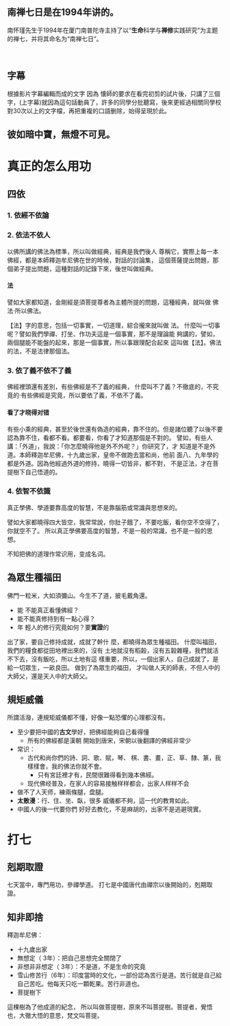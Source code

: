 ## 南禅七日是在1994年讲的‌。
南怀瑾先生于1994年在厦门南普陀寺主持了以“**生命**科学与**禅修**实践研究”为主题的禅七，并将其命名为“南禅七日”。

‌
## 字幕
根據影片字幕編輯而成的文字
因為 懐師的要求在看完初剪的試片後，只講了三個字，(上字幕)就因為這句話動員了，許多的同學分批聽寫，後來更經過相關同學校對30次以上的文字檔，再把重複的口語删除，始得呈現於此。

## 彼如暗中寶，無燈不可見。

# 真正的怎么用功
## 四依
### 1. 依經不依論
### 2. 依法不依人
以佛所講的佛法為標準，所以叫做經典，經典是我們後人 尊稱它，實際上每一本佛經，都是本師釋迦牟尼佛在世的時候，對話的討論集，
這個菩薩提出問題，那個弟子提出問題，這種對話的記錄下來，後世叫做經典。

#### 法
譬如大家都知道，金剛經是須菩提尊者為主體所提的問題，這種經典，就叫做 佛法‧所以佛法。

【法】字的意思，包括一切事實，一切道理，綜合攏來就叫做 法。
什麼叫一切事呢？譬如我們學禪、打坐、作功夫這是一個事實，那不是理論能 夠講的，譬如，兩個腿能不能盤的起來，那是一個事實，所以事跟理配合起來 這叫做【法】。佛法的法，不是法律那個法。

### 3. 依了義不依不了義

佛經裡頭還有差別，有些佛經是不了義的經典， 什麼叫不了義？不徹底的，不究竟的‧有些佛經是究竟，所以要依了義，不依不了義。
#### 看了才晓得对错
有些小乘的經典，甚至於後世還有偽造的經典，靠不住的。但是諸位聽了以後不要認為靠不住，看都不看。都要看，你看了才知道那個是不對的。 譬如，有些人講：「外道」，我說：「你怎麼曉得他是外不外呢？」你研究了，才 知道是不是外道。本師釋迦牟尼佛，十九歲出家，皇帝不做跑去當和尚，他前 面八、九年學的都是外道。因為他經過外道的修持，曉得一切皆非，都不對， 不是正法，才在菩提樹下自己悟道的。

### 4. 依智不依識

真正學佛、學道要靠高度的智慧，不是靠腦筋或常識與思想來的。

譬如大家都曉得四大皆空，我常常說，你肚子餓了，不要吃飯，看你空不空得了，你就空不了。 所以真正學佛要高度的智慧，不是一般的常識，也不是一般的思想。


不知把佛的道理作常识用，变成名词。


## 為眾生種福田

佛門一粒米，大如須彌山。今生不了道，披毛戴角還。

- 能 不能真正看懂佛經？
- 能不能真修持到有一點心得？
- 年 輕人的修行究竟如何？要**實證**的

出了家，要自己修持成就，成就了幹什 麼，都曉得為眾生種福田。
什麼叫福田，我們的糧食都從田地裡出來的，沒有 土地就沒有稻榖，沒有五榖雜糧，我們就活不下去，沒有飯吃，所以土地有這 樣重要，所以，一個出家人，自己成就了，是給一切眾生，一畝良田。
做到了為眾生的福田， 才叫做人天的師表，不但人中的大師父，還是天人中的大師父。

## 規矩威儀
所謂活潑，連規矩威儀都不懂，好像一點恐懼的心理都沒有。

- 至少要把中國的**古文**學好，把佛經能夠自己看得懂
	- 所有的佛經都是漢朝 開始到唐宋，宋朝以後翻譯的佛經非常少
- 常识：
	- 古代和尚你們的詩、詞、歌、賦，琴、 棋、書、畫，正、草、隸、篆，我樣樣會，我的佛法你就不會。
		- 只有宮廷裡才有，民間很難得看到幾本佛經。
	- 现代佛经普及，在家人的容易接触样样都会，出家人样样不会
- 做不了人天师，練兩條腿，盘腿。
- **太散漫**：行、住、坐、臥，很多 威儀都不夠，這一代的教育如此。
- 中國人的後一代要你們 好好去教化，不是麻胡的，出家不是逃避現實。



# 打七
## 剋期取證
七天當中，專門用功，參禪學道。
打七是中國唐代由禪宗以後開始的，剋期取證。
## 知非即捨
釋迦牟尼佛：
- 十九歲出家
- 無想定（ 3年）：把自己思想完全關閉了
- 非想非非想定（ 3年）：不是道，不是生命的究竟
- 雪山修苦行（6年）：印度當時的文化，一部份認為苦行是道。苦行就是自己給自己苦吃。他每天只吃一顆乾果。苦行非道也。
- 菩提樹下

這棵樹為了他成道的紀念， 所以叫做菩提樹，原來不叫菩提樹。菩提者，覺悟也，大徹大悟的意思，梵文叫菩提。

